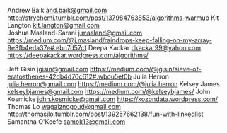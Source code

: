 Andrew      Baik                   and.baik@gmail.com              http://strychemi.tumblr.com/post/137984763853/algorithms-warmup
Kit         Langton                kit.langton@gmail.com    
Joshua      Masland-Sarani         j.masland@gmail.com             https://medium.com/@j.masland/raindrops-keep-falling-on-my-array-9e3fb4eda37e#.ebn7d57cf
Deepa       Kackar                 dkackar99@yahoo.com             https://deepakackar.wordpress.com/algorithms/

Jeff        Gisin                  jgisin@gmail.com                https://medium.com/@jgisin/sieve-of-eratosthenes-42db4d70c612#.wbou5et0b
Julia       Herron                 julia.herron@gmail.com          https://medium.com/@julia.herron
Kelsey      James                  kelseybjames@gmail.com          https://medium.com/@kelseybjames/
John        Kosmicke               john.kosmicke@gmail.com         https://kozondata.wordpress.com/
Thomas      Lo                     wagaiznogoud@gmail.com          http://thomasjlo.tumblr.com/post/139257662138/fun-with-linkedlist
Samantha    O'Keefe                samok13@gmail.com               



